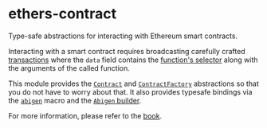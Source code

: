 # ethers-contract

Type-safe abstractions for interacting with Ethereum smart contracts.

Interacting with a smart contract requires broadcasting carefully crafted
[transactions](corebc_core::types::TransactionRequest) where the `data` field
contains the
[function's selector](https://ethereum.stackexchange.com/questions/72363/what-is-a-function-selector)
along with the arguments of the called function.

This module provides the [`Contract`] and [`ContractFactory`] abstractions so
that you do not have to worry about that. It also provides typesafe bindings via
the [`abigen`] macro and the [`Abigen` builder].

For more information, please refer to the [book](https://gakonst.com/ethers-rs).

[`contractfactory`]: ./struct.ContractFactory.html
[`contract`]: ./struct.Contract.html
[`abigen`]: ./macro.abigen.html
[`abigen` builder]: ./struct.Abigen.html
